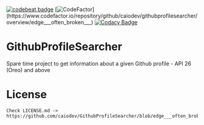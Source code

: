 [![codebeat badge](https://codebeat.co/badges/59a0827f-9c7e-44a3-999b-86ab4662e128)](https://codebeat.co/projects/github-com-caiodev-githubprofilesearcher-edge___often_broken___)  [![CodeFactor](https://www.codefactor.io/repository/github/caiodev/githubprofilesearcher/badge/edge___often_broken___)](https://www.codefactor.io/repository/github/caiodev/githubprofilesearcher/overview/edge___often_broken___)  [![Codacy Badge](https://app.codacy.com/project/badge/Grade/355f2c30bb5746cc8083b0bc684c7650)]([https://app.codacy.com/gh/caiodev/GithubProfileSearcher/dashboard?utm_source=gh&utm_medium=referral&utm_content=&utm_campaign=Badge_grade](https://app.codacy.com/gh/caiodev/GithubProfileSearcher/dashboard?branch=edge___often_broken___))

# GithubProfileSearcher

Spare time project to get information about a given Github profile - API 26 (Oreo) and above

License
=======

    Check LICENSE.md -> https://github.com/caiodev/GithubProfileSearcher/blob/edge___often_broken___/LICENSE.md
